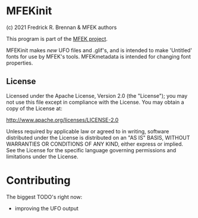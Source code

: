 # MFEKinit

(c) 2021 Fredrick R. Brennan & MFEK authors

This program is part of the [MFEK project](https://github.com/MFEK/).

MFEKinit makes _new_ UFO files and .glif's, and is intended to make 'Untitled' fonts for use by MFEK's tools. MFEKmetadata is intended for changing font properties.

## License

Licensed under the Apache License, Version 2.0 (the "License");
you may not use this file except in compliance with the License.
You may obtain a copy of the License at:

http://www.apache.org/licenses/LICENSE-2.0

Unless required by applicable law or agreed to in writing, software
distributed under the License is distributed on an "AS IS" BASIS,
WITHOUT WARRANTIES OR CONDITIONS OF ANY KIND, either express or implied.
See the License for the specific language governing permissions and
limitations under the License.

# Contributing

The biggest TODO's right now:

* improving the UFO output
